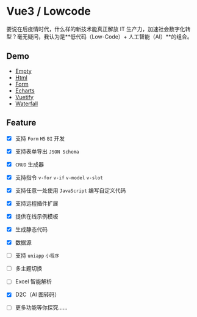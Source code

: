 # Vue3 / Lowcode

要说在后疫情时代，什么样的新技术能真正解放 IT 生产力，加速社会数字化转型？毫无疑问，我认为是**低代码（Low-Code）+ 人工智能（AI）**的组合。

## Demo

- [Empty](https://page-test-huodoushigemi-f2b49a94d51c0541b4c4e0827acda06ce2c6aa7.gitlab.io/#/)
- [Html](https://page-test-huodoushigemi-f2b49a94d51c0541b4c4e0827acda06ce2c6aa7.gitlab.io/#/?file=https%3A%2F%2Foxbkrsyagojtbckytbjx.supabase.co%2Fstorage%2Fv1%2Fobject%2Fpublic%2Flcd%2F3e8ed3ac75ec0508a9c28706a08ccf44.lcd.json)
- [Form](https://page-test-huodoushigemi-f2b49a94d51c0541b4c4e0827acda06ce2c6aa7.gitlab.io/#/?file=https%3A%2F%2Foxbkrsyagojtbckytbjx.supabase.co%2Fstorage%2Fv1%2Fobject%2Fpublic%2Flcd%2Fab27b0c2bfb2c260d1bb40cb324640eb.lcd.json)
- [Echarts](https://page-test-huodoushigemi-f2b49a94d51c0541b4c4e0827acda06ce2c6aa7.gitlab.io/#/?file=https%3A%2F%2Foxbkrsyagojtbckytbjx.supabase.co%2Fstorage%2Fv1%2Fobject%2Fpublic%2Flcd%2F24c1320d2531ae760ab19113f1367de1.lcd.json)
- [Vuetify](https://page-test-huodoushigemi-f2b49a94d51c0541b4c4e0827acda06ce2c6aa7.gitlab.io/#/?file=https%3A%2F%2Foxbkrsyagojtbckytbjx.supabase.co%2Fstorage%2Fv1%2Fobject%2Fpublic%2Flcd%2F8489e54f5151607f874212d5ed31e0b5.lcd.json)
- [Waterfall](https://page-test-huodoushigemi-f2b49a94d51c0541b4c4e0827acda06ce2c6aa7.gitlab.io/#/?file=https%3A%2F%2Foxbkrsyagojtbckytbjx.supabase.co%2Fstorage%2Fv1%2Fobject%2Fpublic%2Flcd%2F1229722f6b852ee722c4faef234d40c7.lcd.json)

<!-- ## [Docs](http://httpsgiteecomepalserver.gitee.io/el-lowcode)

- [x] 表单引擎
- [x] crud引擎 -->

<!-- 设计器 -->

## Feature

- [x] 支持 `Form` `H5` `BI` 开发
- [x] 支持表单导出 `JSON Schema`
- [x] `CRUD` 生成器
- [x] 支持指令 `v-for` `v-if` `v-model` `v-slot`
- [x] 支持任意一处使用 `JavaScript` 编写自定义代码
- [x] 支持远程插件扩展
- [x] 提供在线示例模板
- [x] 生成静态代码
- [x] 数据源
- [ ] 支持 `uniapp` `小程序`
- [ ] 多主题切换
- [ ] Excel 智能解析
- [x] D2C（AI 图转码）
- [ ] 更多功能等你探究……


<!--  `DDL` -->